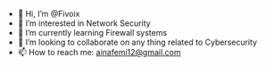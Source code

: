 - 👋 Hi, I’m @Fivoix
- 👀 I’m interested in Network Security
- 🌱 I’m currently learning Firewall systems
- 💞️ I’m looking to collaborate on any thing related to Cybersecurity
- 📫 How to reach me: ainafemi12@gmail.com 

<!---
Fivoix/Fivoix is a ✨ special ✨ repository because its `README.md` (this file) appears on your GitHub profile.
You can click the Preview link to take a look at your changes.
--->
